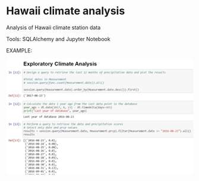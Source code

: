 # Hawaii climate analysis

Analysis of Hawaii climate station data

Tools:  SQLAlchemy and Jupyter Notebook

EXAMPLE:

![pic](https://github.com/brookecrofts/Hawaii-climate-analysis/blob/master/Resources/Hawaii_analysis_example.PNG)
